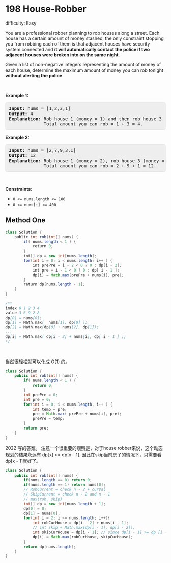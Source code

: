# 198 House-Robber 
 
difficulty: Easy 
 
<style>
        section pre{
          background-color: #eee;
          border: 1px solid #ddd;
          padding:10px;
          border-radius: 5px;
        }
      </style>
<section>
<div><p>You are a professional robber planning to rob houses along a street. Each house has a certain amount of money stashed, the only constraint stopping you from robbing each of them is that adjacent houses have security system connected and <b>it will automatically contact the police if two adjacent houses were broken into on the same night</b>.</p>
<p>Given a list of non-negative integers representing the amount of money of each house, determine the maximum amount of money you can rob tonight <b>without alerting the police</b>.</p>
<p>&nbsp;</p>
<p><strong>Example 1:</strong></p>
<pre><strong>Input:</strong> nums = [1,2,3,1]
<strong>Output:</strong> 4
<strong>Explanation:</strong> Rob house 1 (money = 1) and then rob house 3 (money = 3).
&nbsp;            Total amount you can rob = 1 + 3 = 4.
</pre>
<p><strong>Example 2:</strong></p>
<pre><strong>Input:</strong> nums = [2,7,9,3,1]
<strong>Output:</strong> 12
<strong>Explanation:</strong> Rob house 1 (money = 2), rob house 3 (money = 9) and rob house 5 (money = 1).
&nbsp;            Total amount you can rob = 2 + 9 + 1 = 12.
</pre>
<p>&nbsp;</p>
<p><strong>Constraints:</strong></p>
<ul>
	<li><code>0 &lt;= nums.length &lt;= 100</code></li>
	<li><code>0 &lt;= nums[i] &lt;= 400</code></li>
</ul>
</div></section>
 
 ## Method One 
 
``` Java
class Solution {
    public int rob(int[] nums) {
        if( nums.length < 1 ) {
            return 0;
        }
        int[] dp = new int[nums.length];
        for(int i = 0; i < nums.length; i++ ) {
            int prePre = i - 2 < 0 ? 0 : dp[i - 2];
            int pre = i - 1 < 0 ? 0 : dp[ i - 1 ];
            dp[i] = Math.max(prePre + nums[i], pre);
        }
        return dp[nums.length - 1];
    }
}
​
/**
index 0 1 2 3 4
value 3 6 9 2 8
dp[0] = nums[0];
dp[1] = Math.max(  nums[1], dp[0] );
dp[2] = Math.max(dp[0] + nums[2], dp[1]);
...
dp[i] = Math.max( dp[i - 2] + nums[i], dp[ i - 1 ] );
*/
​
​
```

当然很轻松就可以化成 O(1) 的。

```java
class Solution {
    public int rob(int[] nums) {
        if( nums.length < 1 ) {
            return 0;
        }
        int prePre = 0;
        int pre = 0;
        for(int i = 0; i < nums.length; i++ ) {
            int temp = pre;
            pre = Math.max( prePre + nums[i], pre);
            prePre = temp;
        }
        return pre;
    }
}
```

2022 写的答案。
注意一个很重要的观察是，对于house robber来说，这个动态规划的结果永远有
dp[x] >= dp[x - 1].  因此在skip当前房子的情况下，只需要看 dp[x - 1]就好了。 

```java
class Solution {
    public int rob(int[] nums) {
        if(nums.length == 0) return 0;
        if(nums.length == 1) return nums[0];
        // RobCurrent = check n - 2 + curVal
        // SkipCurrent = check n - 2 and n - 1
        // max(rob, skip)
        int[] dp = new int[nums.length + 1];
        dp[0] = 0;
        dp[1] = nums[0];
        for(int i = 2; i <= nums.length; i++){
            int robCurHouse = dp[i - 2] + nums[i - 1];
            // int skip = Math.max(dp[i - 1], dp[i - 2]);
            int skipCurHouse = dp[i - 1]; // since dp[i - 1] >= dp [i - 2];
            dp[i] = Math.max(robCurHouse, skipCurHouse);
        }
        return dp[nums.length];
    }
}
```